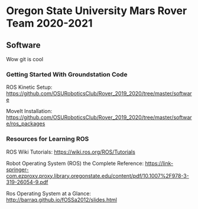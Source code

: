 # Oregon State University Mars Rover Team 2020-2021

## Software

Wow git is cool

### Getting Started With Groundstation Code
ROS Kinetic Setup: https://github.com/OSURoboticsClub/Rover_2019_2020/tree/master/software

MoveIt Installation: https://github.com/OSURoboticsClub/Rover_2019_2020/tree/master/software/ros_packages

### Resources for Learning ROS
ROS Wiki Tutorials: https://wiki.ros.org/ROS/Tutorials

Robot Operating System (ROS) the Complete Reference: https://link-springer-com.ezproxy.proxy.library.oregonstate.edu/content/pdf/10.1007%2F978-3-319-26054-9.pdf

Ros Operating System at a Glance: http://barraq.github.io/fOSSa2012/slides.html
